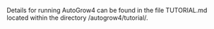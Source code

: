 Details for running AutoGrow4 can be found in the file TUTORIAL.md located within the directory /autogrow4/tutorial/.
